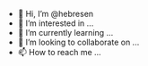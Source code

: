 - 👋 Hi, I’m @hebresen
- 👀 I’m interested in ...
- 🌱 I’m currently learning ...
- 💞️ I’m looking to collaborate on ...
- 📫 How to reach me ...

<!---
hebresen/hebresen is a ✨ special ✨ repository because its `README.md` (this file) appears on your GitHub profile.
You can click the Preview link to take a look at your changes.
--->
